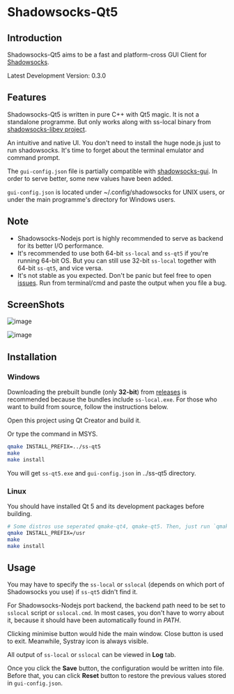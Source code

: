 Shadowsocks-Qt5
===============

Introduction
------------

Shadowsocks-Qt5 aims to be a fast and platform-cross GUI Client for [Shadowsocks](http://shadowsocks.org).

Latest Development Version: 0.3.0

Features
--------

Shadowsocks-Qt5 is written in pure C++ with Qt5 magic. It is not a standalone programme. But only works along with ss-local binary from [shadowsocks-libev project](https://github.com/madeye/shadowsocks-libev).

An intuitive and native UI. You don't need to install the huge node.js just to run shadowsocks. It's time to forget about the terminal emulator and command prompt.

The `gui-config.json` file is partially compatible with [shadowsocks-gui](https://github.com/shadowsocks/shadowsocks-gui). In order to serve better, some new values have been added.

`gui-config.json` is located under ~/.config/shadowsocks for UNIX users, or under the main programme's directory for Windows users.

Note
----

- Shadowsocks-Nodejs port is highly recommended to serve as backend for its better I/O performance.
- It's recommended to use both 64-bit `ss-local` and `ss-qt5` if you're running 64-bit OS. But you can still use 32-bit `ss-local` together with 64-bit `ss-qt5`, and vice versa.
- It's not stable as you expected. Don't be panic but feel free to open [issues](https://github.com/librehat/shadowsocks-qt5/issues). Run from terminal/cmd and paste the output when you file a bug.

ScreenShots
-----------

![image](https://github.com/librehat/shadowsocks-qt5/raw/master/screenshots/linux_main.jpeg)

![image](https://github.com/librehat/shadowsocks-qt5/raw/master/screenshots/linux_about.jpeg)

Installation
------------

### Windows ###

Downloading the prebuilt bundle (only **32-bit**) from [releases](https://github.com/librehat/shadowsocks-qt5/releases) is recommended because the bundles include `ss-local.exe`. For those who want to build from source, follow the instructions below.

Open this project using Qt Creator and build it.

Or type the command in MSYS.

```bash
qmake INSTALL_PREFIX=../ss-qt5
make
make install
```

You will get `ss-qt5.exe` and `gui-config.json` in ../ss-qt5 directory.

### Linux ###

You should have installed Qt 5 and its development packages before building.

```bash
# Some distros use seperated qmake-qt4, qmake-qt5. Then, just run `qmake-qt5`. You can specify INSTALL_PREFIX=/usr/local if needed. default is /usr
qmake INSTALL_PREFIX=/usr
make
make install
```

Usage
-----

You may have to specify the `ss-local` or `sslocal` (depends on which port of Shadowsocks you use) if `ss-qt5` didn't find it.

For Shadowsocks-Nodejs port backend, the backend path need to be set to `sslocal` script or `sslocal.cmd`. In most cases, you don't have to worry about it, because it should have been automatically found in *PATH*.

Clicking minimise button would hide the main window. Close button is used to exit. Meanwhile, Systray icon is always visible.

All output of `ss-local` or `sslocal` can be viewed in **Log** tab.

Once you click the **Save** button, the configuration would be written into file. Before that, you can click **Reset** button to restore the previous values stored in `gui-config.json`.
